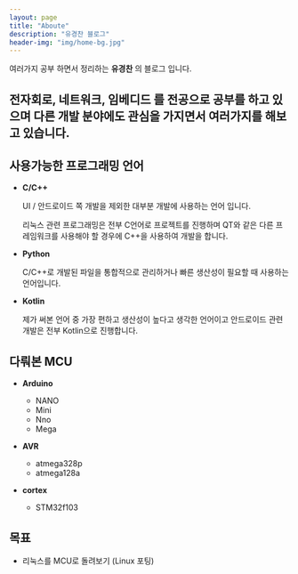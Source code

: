 ```yaml
---
layout: page
title: "Aboute"
description: "유경찬 블로그"
header-img: "img/home-bg.jpg"
---
```


여러가지 공부 하면서 정리하는 __유경찬__ 의 블로그 입니다. 

__전자회로, 네트워크, 임베디드__ 를 전공으로 공부를 하고 있으며 다른 개발 분야에도 관심을 가지면서 여러가지를 해보고 있습니다. 
----------

## 사용가능한 프로그래밍 언어
 
* __C/C++__

	UI / 안드로이드 쪽 개발을 제외한 대부분 개발에 사용하는 언어 입니다.

	리눅스 관련 프로그래밍은 전부 C언어로 프로젝트를 진행하며 QT와 같은 다른 프레임워크를 사용해야 할 경우에 C++을 사용하여
	개발을 합니다. 

* __Python__

	C/C++로 개발된 파일을 통합적으로 관리하거나 빠른 생산성이 필요할 때 사용하는 언어입니다.

* __Kotlin__
	
	제가 써본 언어 중 가장 편하고 생산성이 높다고 생각한 언어이고 안드로이드 관련 개발은 전부 Kotlin으로 진행합니다.


## 다뤄본 MCU

* __Arduino__
	* NANO
	* Mini
	* Nno
	* Mega

* __AVR__
	* atmega328p
	* atmega128a

* __cortex__
	* STM32f103

## 목표

*  리눅스를 MCU로 돌려보기 (Linux 포팅)